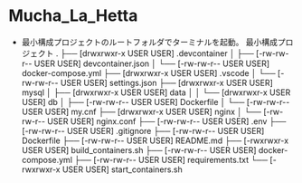 # Mucha_La_Hetta

- 最小構成プロジェクトのルートフォルダでターミナルを起動。
  最小構成プロジェクト
  .
  ├── [drwxrwxr-x USER USER] .devcontainer
  │ ├── [-rw-rw-r-- USER USER] devcontainer.json
  │ └── [-rw-rw-r-- USER USER] docker-compose.yml
  ├── [drwxrwxr-x USER USER] .vscode
  │ └── [-rw-rw-r-- USER USER] settings.json
  ├── [drwxrwxr-x USER USER] mysql
  │ ├── [drwxrwxr-x USER USER] data
  │ │ └── [drwxrwxr-x USER USER] db
  │ ├── [-rw-rw-r-- USER USER] Dockerfile
  │ └── [-rw-rw-r-- USER USER] my.cnf
  ├── [drwxrwxr-x USER USER] nginx
  │ └── [-rw-rw-r-- USER USER] nginx.conf
  ├── [-rw-rw-r-- USER USER] .env
  ├── [-rw-rw-r-- USER USER] .gitignore
  ├── [-rw-rw-r-- USER USER] Dockerfile
  ├── [-rw-rw-r-- USER USER] README.md
  ├── [-rwxrwxr-x USER USER] build_containers.sh
  ├── [-rw-rw-r-- USER USER] docker-compose.yml
  ├── [-rw-rw-r-- USER USER] requirements.txt
  └── [-rwxrwxr-x USER USER] start_containers.sh
